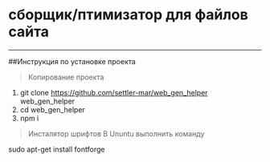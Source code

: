 # сборщик/птимизатор для файлов сайта

---
##Инструкция по установке проекта

>Копирование проекта

1. git clone https://github.com/settler-mar/web_gen_helper web_gen_helper
2. cd web_gen_helper
3. npm i

>Инсталятор шрифтов В Ununtu выполнить команду

sudo apt-get install fontforge
